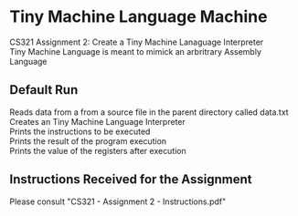 # Tiny Machine Language Machine
CS321 Assignment 2: Create a Tiny Machine Lanaguage Interpreter<br>
Tiny Machine Language is meant to mimick an arbritrary Assembly Language
## Default Run 
Reads data from a from a source file in the parent directory called data.txt<br>
Creates an Tiny Machine Language Interpreter<br>
Prints the instructions to be executed<br>
Prints the result of the program execution<br>
Prints the value of the registers after execution<br>

## Instructions Received for the Assignment
Please consult "CS321 - Assignment 2 - Instructions.pdf"